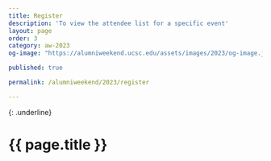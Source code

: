 ```yaml
---
title: Register
description: 'To view the attendee list for a specific event'
layout: page
order: 3
category: aw-2023
og-image: "https://alumniweekend.ucsc.edu/assets/images/2023/og-image.jpg"

published: true

permalink: /alumniweekend/2023/register

---
```

{: .underline}
# {{ page.title }}


